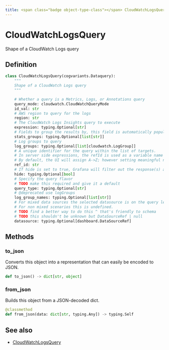 ```yaml
---
title: <span class="badge object-type-class"></span> CloudWatchLogsQuery
---
```

# <span class="badge object-type-class"></span> CloudWatchLogsQuery

Shape of a CloudWatch Logs query

## Definition

```python
class CloudWatchLogsQuery(cogvariants.Dataquery):
    """
    Shape of a CloudWatch Logs query
    """

    # Whether a query is a Metrics, Logs, or Annotations query
    query_mode: cloudwatch.CloudWatchQueryMode
    id_val: str
    # AWS region to query for the logs
    region: str
    # The CloudWatch Logs Insights query to execute
    expression: typing.Optional[str]
    # Fields to group the results by, this field is automatically populated whenever the query is updated
    stats_groups: typing.Optional[list[str]]
    # Log groups to query
    log_groups: typing.Optional[list[cloudwatch.LogGroup]]
    # A unique identifier for the query within the list of targets.
    # In server side expressions, the refId is used as a variable name to identify results.
    # By default, the UI will assign A->Z; however setting meaningful names may be useful.
    ref_id: str
    # If hide is set to true, Grafana will filter out the response(s) associated with this query before returning it to the panel.
    hide: typing.Optional[bool]
    # Specify the query flavor
    # TODO make this required and give it a default
    query_type: typing.Optional[str]
    # @deprecated use logGroups
    log_group_names: typing.Optional[list[str]]
    # For mixed data sources the selected datasource is on the query level.
    # For non mixed scenarios this is undefined.
    # TODO find a better way to do this ^ that's friendly to schema
    # TODO this shouldn't be unknown but DataSourceRef | null
    datasource: typing.Optional[dashboard.DataSourceRef]
```
## Methods

### <span class="badge object-method"></span> to_json

Converts this object into a representation that can easily be encoded to JSON.

```python
def to_json() -> dict[str, object]
```

### <span class="badge object-method"></span> from_json

Builds this object from a JSON-decoded dict.

```python
@classmethod
def from_json(data: dict[str, typing.Any]) -> typing.Self
```

## See also

 * <span class="badge builder"></span> [CloudWatchLogsQuery](./builder-CloudWatchLogsQuery.md)
